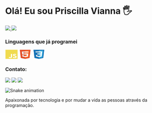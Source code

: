 # Olá! Eu sou Priscilla Vianna 🖐️

<div>
  <a href="https://github.com/devpris">
  <img height="180em" src="https://github-readme-stats.vercel.app/api?username=devpris&show_icons=true&theme=tokyonight&include_all_commits=true&count_private=true"/>
  <img height="180em" src="https://github-readme-stats.vercel.app/api/top-langs/?username=devpris&layout=compact&langs_count=6&theme=tokyonight"/>
</div></a>

</hr>
 
### Linguagens que já programei

<div style="display: inline_block">  
  <img align="center" alt="Js" height="30" width="40" src="https://raw.githubusercontent.com/devicons/devicon/master/icons/javascript/javascript-plain.svg">
  <img align="center" alt="HTML" height="30" width="40" src="https://raw.githubusercontent.com/devicons/devicon/master/icons/html5/html5-original.svg">
  <img align="center" alt="CSS" height="30" width="40" src="https://raw.githubusercontent.com/devicons/devicon/master/icons/css3/css3-original.svg">
</div>

### Contato:

<div>
  <a href="https://www.linkedin.com/in/priscillaviannadev" target="_blank"><img src="https://img.shields.io/badge/-LinkedIn-%230077B5?style=for-the-badge&logo=linkedin&logoColor=white" target="_blank"></a>
   <a href="https://instagram.com/priscillaodev" target="_blank"><img src="https://img.shields.io/badge/-Instagram-%23E4405F?style=for-the-badge&logo=instagram&logoColor=white" target="_blank"></a>
  <a href="https://discord.gg/77Azvf84" target="_blank"><img src="https://img.shields.io/badge/Discord-7289DA?style=for-the-badge&logo=discord&logoColor=white" target="_blank"></a>

   ![Snake animation](https://github.com/devpris/devpris/blob/output/github-contribution-grid-snake.svg)
</div>

Apaixonada por tecnologia e por mudar a vida as pessoas através da programação.
